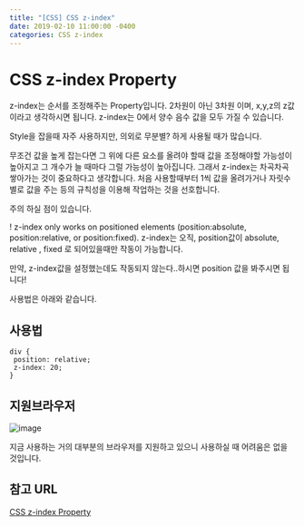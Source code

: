 ```yaml
---
title: "[CSS] CSS z-index"
date: 2019-02-10 11:00:00 -0400
categories: CSS z-index
---
```


CSS z-index Property
=======

z-index는 순서를 조정해주는 Property입니다. 
2차원이 아닌 3차원 이며, x,y,z의 z값이라고 생각하시면 됩니다. 
z-index는 0에서 양수 음수 값을 모두 가질 수 있습니다.

Style을 잡을때 자주 사용하지만,
의외로 무분별? 하게 사용될 때가 많습니다.

무조건 값을 높게 잡는다면 그 위에 다른 요소를 올려야 할때 값을 조정해야할 가능성이 높아지고
그 개수가 늘 때마다 그럴 가능성이 높아집니다.
그래서 z-index는 차곡차곡 쌓아가는 것이 중요하다고 생각합니다.
처음 사용할때부터 1씩 값을 올려가거나 자릿수별로 값을 주는 등의 규칙성을 이용해 작업하는 것을 선호합니다.

주의 하실 점이 있습니다. 

! z-index only works on positioned elements (position:absolute, position:relative, or position:fixed).
z-index는 오직, position값이 absolute, relative , fixed 로 되어있을때만 작동이 가능합니다.

만약, z-index값을 설정했는데도 작동되지 않는다..하시면 position 값을 봐주시면 됩니다!

사용법은 아래와 같습니다.

사용법
-------

```
div {
 position: relative;
 z-index: 20;
}
```

지원브라우저
-----

![image](/blog/assets/images/zindex.png)

지금 사용하는 거의 대부분의 브라우저를 지원하고 있으니 사용하실 때 어려움은 없을 것입니다.


참고 URL
------
[CSS z-index Property](https://www.w3schools.com/cssref/pr_pos_z-index.asp)

